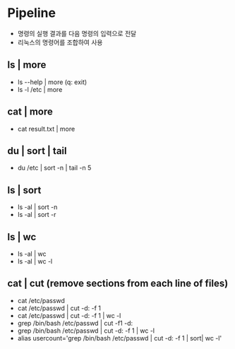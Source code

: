 # Pipeline

- 명령의 실행 결과를 다음 명령의 입력으로 전달
- 리눅스의 명령어를 조합하여 사용

## ls | more

- ls --help | more  (q: exit)
- ls -l /etc | more

## cat | more

- cat result.txt | more

## du | sort | tail

- du /etc | sort -n | tail -n 5

## ls | sort

- ls -al | sort -n
- ls -al | sort -r

## ls | wc

- ls -al | wc
- ls -al | wc -l

## cat | cut (remove sections from each line of files)

- cat /etc/passwd
- cat /etc/passwd | cut -d: -f 1
- cat /etc/passwd | cut -d: -f 1 | wc -l
- grep /bin/bash /etc/passwd | cut -f1 -d:
- grep /bin/bash /etc/passwd | cut -d: -f 1 | wc -l
- alias usercount='grep /bin/bash /etc/passwd | cut -d: -f 1 | sort| wc -l'
